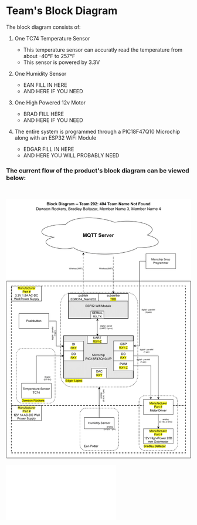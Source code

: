 # Team's Block Diagram

The block diagram consists of:
<br>
1. One TC74 Temperature Sensor
   - This temperature sensor can accuratly read the temperature from about -40°F to 257°F
   - This sensor is powered by 3.3V

2. One Humidity Sensor
   - EAN FILL IN HERE
   - AND HERE IF YOU NEED
  
3. One High Powered 12v Motor
   - BRAD FILL HERE
   - AND HERE IF YOU NEED
  
4. The entire system is programmed through a PIC18F47Q10 Microchip along with an ESP32 WiFi Module
   - EDGAR FILL IN HERE
   - AND HERE YOU WILL PROBABLY NEED
  
### The current flow of the product's block diagram can be viewed below:
<br>

![image caption](Pictures/Block_Diagram_314.png)

![PDF For Viewing](Pictures/Block_Diagram_314.pdf)
